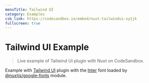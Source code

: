 ```yaml
---
menuTitle: Tailwind UI
category: Examples
csb_link: https://codesandbox.io/embed/nuxt-tailwindui-xy1jk
fullscreen: true
---
```


# Tailwind UI Example

> Live example of Tailwind UI plugin with Nuxt on CodeSandbox.

Example with [Tailwind UI](https://tailwindui.com) plugin with the [Inter](https://rsms.me/inter/) font loaded by [@nuxtjs/google-fonts](https://github.com/nuxt-community/google-fonts-module) module.

<d-code-sandbox :src="csb_link" class="h-[600px]"></d-code-sandbox>
